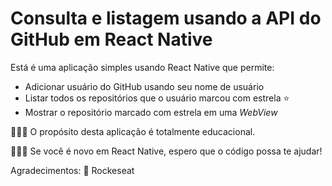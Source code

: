 # Consulta e listagem usando a API do GitHub em React Native

Está é uma aplicação simples usando React Native que permite:
* Adicionar usuário do GitHub usando seu nome de usuário
* Listar todos os repositórios que o usuário marcou com estrela ⭐️
* Mostrar o repositório marcado com estrela em uma _WebView_

👩🏽‍🏫 O propósito desta aplicação é totalmente educacional.

👨🏽‍💻 Se você é novo em React Native, espero que o código possa te ajudar!

Agradecimentos:
🚀 Rockeseat
